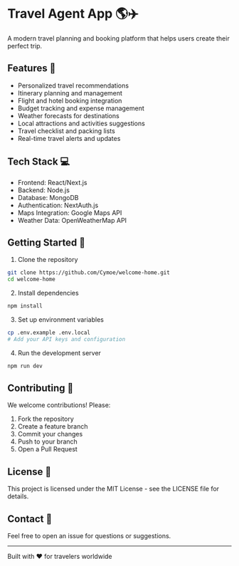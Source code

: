 # Travel Agent App 🌎✈️

A modern travel planning and booking platform that helps users create their perfect trip.

## Features 🌟
- Personalized travel recommendations
- Itinerary planning and management
- Flight and hotel booking integration
- Budget tracking and expense management
- Weather forecasts for destinations
- Local attractions and activities suggestions
- Travel checklist and packing lists
- Real-time travel alerts and updates

## Tech Stack 💻
- Frontend: React/Next.js
- Backend: Node.js
- Database: MongoDB
- Authentication: NextAuth.js
- Maps Integration: Google Maps API
- Weather Data: OpenWeatherMap API

## Getting Started 🚀
1. Clone the repository
```bash
git clone https://github.com/Cymoe/welcome-home.git
cd welcome-home
```

2. Install dependencies
```bash
npm install
```

3. Set up environment variables
```bash
cp .env.example .env.local
# Add your API keys and configuration
```

4. Run the development server
```bash
npm run dev
```

## Contributing 👥
We welcome contributions! Please:
1. Fork the repository
2. Create a feature branch
3. Commit your changes
4. Push to your branch
5. Open a Pull Request

## License 📝
This project is licensed under the MIT License - see the LICENSE file for details.

## Contact 📧
Feel free to open an issue for questions or suggestions.

---
Built with ❤️ for travelers worldwide